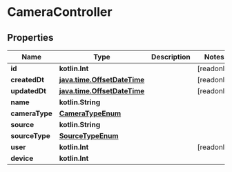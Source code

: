 
# CameraController

## Properties
Name | Type | Description | Notes
------------ | ------------- | ------------- | -------------
**id** | **kotlin.Int** |  |  [readonly]
**createdDt** | [**java.time.OffsetDateTime**](java.time.OffsetDateTime.md) |  |  [readonly]
**updatedDt** | [**java.time.OffsetDateTime**](java.time.OffsetDateTime.md) |  |  [readonly]
**name** | **kotlin.String** |  | 
**cameraType** | [**CameraTypeEnum**](CameraTypeEnum.md) |  | 
**source** | **kotlin.String** |  | 
**sourceType** | [**SourceTypeEnum**](SourceTypeEnum.md) |  | 
**user** | **kotlin.Int** |  |  [readonly]
**device** | **kotlin.Int** |  | 



